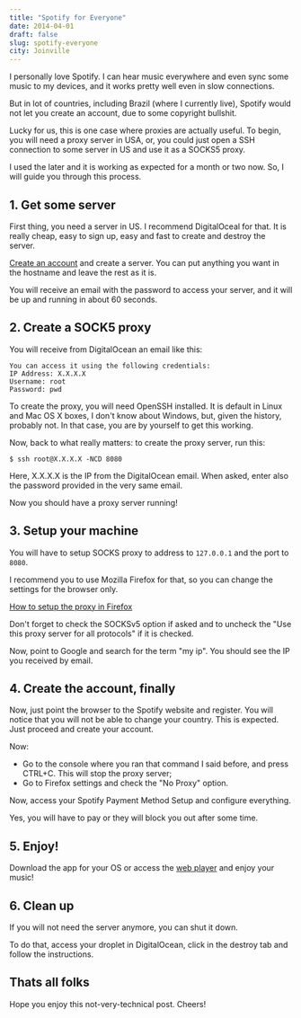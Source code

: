 ```yaml
---
title: "Spotify for Everyone"
date: 2014-04-01
draft: false
slug: spotify-everyone
city: Joinville
---
```


I personally love Spotify. I can hear music everywhere and even sync some music to my devices, and it works pretty well even in slow connections.

But in lot of countries, including Brazil (where I currently live), Spotify would not let you create an account, due to some copyright bullshit.

Lucky for us, this is one case where proxies are actually useful. To begin, you will need a proxy server in USA, or, you could just open a SSH connection to some server in US and use it as a SOCKS5 proxy.

I used the later and it is working as expected for a month or two now. So, I will guide you through this process.

## 1. Get some server

First thing, you need a server in US. I recommend DigitalOceal for that. It is really cheap, easy to sign up, easy and fast to create and destroy the server.

[Create an account](https://www.digitalocean.com/?refcode=7e8e9efb2f77) and create a server. You can put anything you want in the hostname and leave the rest as it is.

You will receive an email with the password to access your server, and it will be up and running in about 60 seconds.

## 2. Create a SOCK5 proxy

You will receive from DigitalOcean an email like this:

```
You can access it using the following credentials:
IP Address: X.X.X.X
Username: root
Password: pwd
```

To create the proxy, you will need OpenSSH installed. It is default in Linux and Mac OS X boxes, I don't know about Windows, but, given the history, probably not. In that case, you are by yourself to get this working. 

Now, back to what really matters: to create the proxy server, run this:

```
$ ssh root@X.X.X.X -NCD 8080
```

Here, X.X.X.X is the IP from the DigitalOcean email. When asked, enter also the password provided in the very same email.

Now you should have a proxy server running!

## 3. Setup your machine

You will have to setup SOCKS proxy to address to `127.0.0.1` and the port to `8080`.

I recommend you to use Mozilla Firefox for that, so you can change the settings for the browser only.

[How to setup the proxy in Firefox](http://www.wikihow.com/Enter-Proxy-Settings-in-Firefox) 

Don't forget to check the SOCKSv5 option if asked and to uncheck the "Use this proxy server for all protocols" if it is checked. 

Now, point to Google and search for the term "my ip". You should see the IP you received by email.

## 4. Create the account, finally

Now, just point the browser to the Spotify website and register. You will notice that you will not be able to change your country. This is expected. Just proceed and create your account.

Now:

- Go to the console where you ran that command I said before, and press CTRL+C. This will stop the proxy server;
- Go to Firefox settings and check the "No Proxy" option.

Now, access your Spotify Payment Method Setup and configure everything. 

Yes, you will have to pay or they will block you out after some time.

## 5. Enjoy!

Download the app for your OS or access the [web player](https://play.spotify.com/) and enjoy your music!

## 6. Clean up

If you will not need the server anymore, you can shut it down. 

To do that, access your droplet in DigitalOcean, click in the destroy tab and follow the instructions.

## Thats all folks

Hope you enjoy this not-very-technical post. Cheers!